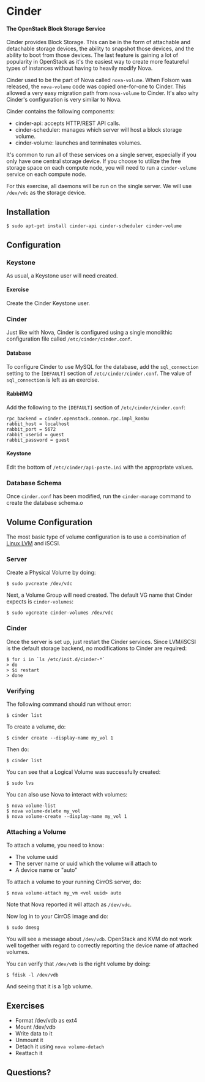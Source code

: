# Cinder

#### The OpenStack Block Storage Service

Cinder provides Block Storage. This can be in the form of attachable and detachable storage devices, the ability to snapshot those devices, and the ability to boot from those devices. The last feature is gaining a lot of popularity in OpenStack as it's the easiest way to create more featureful types of instances without having to heavily modify Nova.

Cinder used to be the part of Nova called `nova-volume`. When Folsom was released, the `nova-volume` code was copied one-for-one to Cinder. This allowed a very easy migration path from `nova-volume` to Cinder. It's also why Cinder's configuration is very similar to Nova.

Cinder contains the following components:

  * cinder-api: accepts HTTP/REST API calls.
  * cinder-scheduler: manages which server will host a block storage volume.
  * cinder-volume: launches and terminates volumes.

It's common to run all of these services on a single server, especially if you only have one central storage device. If you choose to utilize the free storage space on each compute node, you will need to run a `cinder-volume` service on each compute node.

For this exercise, all daemons will be run on the single server. We will use `/dev/vdc` as the storage device.

## Installation

    $ sudo apt-get install cinder-api cinder-scheduler cinder-volume

## Configuration

### Keystone

As usual, a Keystone user will need created.

#### Exercise

Create the Cinder Keystone user.

### Cinder

Just like with Nova, Cinder is configured using a single monolithic configuration file called `/etc/cinder/cinder.conf`.

#### Database

To configure Cinder to use MySQL for the database, add the `sql_connection` setting to the `[DEFAULT]` section of `/etc/cinder/cinder.conf`. The value of `sql_connection` is left as an exercise.

#### RabbitMQ

Add the following to the `[DEFAULT]` section of `/etc/cinder/cinder.conf`:

    rpc_backend = cinder.openstack.common.rpc.impl_kombu
    rabbit_host = localhost
    rabbit_port = 5672
    rabbit_userid = guest
    rabbit_password = guest

#### Keystone

Edit the bottom of `/etc/cinder/api-paste.ini` with the appropriate values.

### Database Schema

Once `cinder.conf` has been modified, run the `cinder-manage` command to create the database schema.o

## Volume Configuration

The most basic type of volume configuration is to use a combination of [Linux LVM](http://en.wikipedia.org/wiki/Logical_Volume_Manager_(Linux)) and iSCSI.

### Server

Create a Physical Volume by doing:

    $ sudo pvcreate /dev/vdc

Next, a Volume Group will need created. The default VG name that Cinder expects is `cinder-volumes`:

    $ sudo vgcreate cinder-volumes /dev/vdc

### Cinder

Once the server is set up, just restart the Cinder services. Since LVM/iSCSI is the default storage backend, no modifications to Cinder are required:

    $ for i in `ls /etc/init.d/cinder-*`
    > do
    > $i restart
    > done

### Verifying

The following command should run without error:

    $ cinder list

To create a volume, do:

    $ cinder create --display-name my_vol 1

Then do:

    $ cinder list

You can see that a Logical Volume was successfully created:

    $ sudo lvs

You can also use Nova to interact with volumes:

    $ nova volume-list
    $ nova volume-delete my_vol
    $ nova volume-create --display-name my_vol 1

### Attaching a Volume

To attach a volume, you need to know:

  * The volume uuid
  * The server name or uuid which the volume will attach to
  * A device name or "auto"

To attach a volume to your running CirrOS server, do:

    $ nova volume-attach my_vm <vol uuid> auto

Note that Nova reported it will attach as `/dev/vdc`.

Now log in to your CirrOS image and do:

    $ sudo dmesg

You will see a message about `/dev/vdb`. OpenStack and KVM do not work well together with regard to correctly reporting the device name of attached volumes.

You can verify that `/dev/vdb` is the right volume by doing:

    $ fdisk -l /dev/vdb

And seeing that it is a 1gb volume.

## Exercises

  * Format /dev/vdb as ext4
  * Mount /dev/vdb
  * Write data to it
  * Unmount it
  * Detach it using `nova volume-detach`
  * Reattach it

## Questions?
